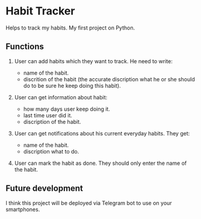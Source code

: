 # Habit Tracker
Helps to track my habits. My first project on Python. 

## Functions
1. User can add habits which they want to track. He need to write:
    - name of the habit.
    - discrition of the habit (the accurate discription what he or she should do to be sure he keep doing this habit).

2. User can get information about habit:
    - how many days user keep doing it.
    - last time user did it.
    - discription of the habit.

3. User can get notifications about his current everyday habits. They get:
    - name of the habit.
    - discription what to do.

4. User can mark the habit as done. They should only enter the name of the habit.

## Future development
I think this project will be deployed via Telegram bot to use on your smartphones.
